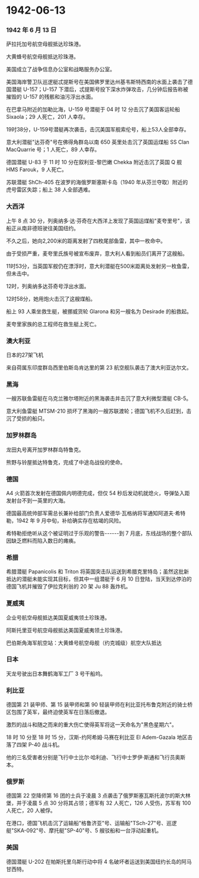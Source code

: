 # 1942-06-13

### 1942 年 6 月 13 日

萨拉托加号航空母舰抵达珍珠港。

大黄蜂号航空母舰抵达珍珠港。

美国成立了战争信息办公室和战略服务办公室。

美国海岸警卫队巡逻艇忒提斯号在美国佛罗里达州基韦斯特西南的水面上袭击了德国潜艇
U-157；U-157 下潜后，忒提斯号投下深水炸弹攻击，几分钟后报告称被摧毁的
U-157 的残骸和油污浮出水面。

在巴拿马附近的加勒比海，U-159 号潜艇于 04 时 12 分击沉了美国客运轮船
Sixaola；29 人死亡，201 人幸存。

19时38分，U-159号潜艇再次袭击，击沉美国军舰索伦号，船上53人全部幸存。

意大利潜艇"达芬奇"号在佛得角群岛以南 650 英里处击沉了英国运煤船 SS Clan
MacQuarrie 号；1 人死亡，89 人幸存。

德国潜艇 U-83 于 11 时 10 分在叙利亚-黎巴嫩 Chekka 附近击沉了英国 Q 舰
HMS Farouk，9 人死亡。

苏联潜艇 ShCh-405 在波罗的海俄罗斯塞斯卡岛（1940
年从芬兰夺取）附近的虎号雷区失踪；船上 38 人全部遇难。

### 大西洋

上午 8 点 30
分，列奥纳多·达·芬奇在大西洋上发现了英国运煤船"麦夸里号"，该船正从南非德班驶往美国纽约。

不久之后，她向2,200米的距离发射了四枚尾部鱼雷，其中一枚命中。

由于受损严重，麦夸里氏族号被宣布废弃，意大利人看到船员们离开了这艘船。

11时53分，当英国军舰仍在漂浮时，意大利潜艇在500米距离处发射另一枚鱼雷，但未击中。

12时，列奥纳多达芬奇号浮出水面。

12时58分，她用炮火击沉了这艘煤船。

船上 93 人乘坐救生艇，被挪威货轮 Glarona 和另一艘名为 Desirade
的船救起。

麦夸里家族的总工程师在救生艇上死亡。

### 澳大利亚

日本的27架飞机

来自荷属东印度群岛西里伯斯岛肯达里的第 23 航空舰队袭击了澳大利亚达尔文。

### 黑海

一艘苏联鱼雷艇在乌克兰雅尔塔附近的黑海袭击并击沉了意大利微型潜艇 CB-5。

意大利鱼雷艇 MTSM-210
损坏了黑海的一艘苏联渡轮；德国飞机不久后赶到，击沉了受损的船只。

### 加罗林群岛

龙田丸号离开加罗林群岛特鲁克。

熊野与铃屋抵达特鲁克，完成了中途岛战役的使命。

### 德国

A4 火箭首次发射在德国佩内明德完成，但仅 54
秒后发动机就熄火，导弹坠入距发射台不到一英里的大海。

德国最高统帅部军需总长兼补给部门负责人爱德华·瓦格纳将军通知阿道夫·希特勒，1942
年 9 月中旬，补给确实存在枯竭的风险。

希特勒拒绝听从这个被证明过于乐观的警告------到 7
月底，东线战场的整个部队因缺乏燃料而陷入数日的瘫痪。

### 希腊

希腊潜艇 Papanicolis 和 Triton
将英国突击队运送到希腊克里特岛；虽然这批新抵达的潜艇未能实现其目标，但其中一组潜艇于
6 月 10 日登陆，当天到达停泊的德国飞机并摧毁了伊拉克利翁的 20 架 Ju 88
轰炸机。

### 夏威夷

企业号航空母舰抵达美国夏威夷领土珍珠港。

阿斯托里亚号航空母舰抵达美国夏威夷领土珍珠港。

巴伯斯角海军航空站：大黄蜂号航空母舰（约克城级）航空大队抵达

### 日本

天龙号驶出日本舞鹤海军工厂 3 号干船坞。

### 利比亚

德国第 21 装甲师、第 15 装甲师和第 90
轻装甲师在利比亚托布鲁克附近的骑士桥区包围了英军，最终迫使英军在日落后撤退。

激烈的战斗和随之而来的重大伤亡使得英军将这一天命名为"黑色星期六"。

18 时 10 分至 18 时 15 分，汉斯-约阿希姆·马赛在利比亚 El Adem-Gazala
地区击落了四架 P-40 战斗机。

他的三名受害者分别是飞行中士比尔·哈利迪、飞行中士罗伊·斯通和飞行员奥斯本。

### 俄罗斯

德国第 22 空降师第 16 团的士兵于凌晨 3
点袭击了俄罗斯塞瓦斯托波尔的斯大林堡，并于凌晨 5 点 30
分将其占领；德军有 32 人死亡，126 人受伤，苏军有 100 人死亡，20 人被俘。

在港口，德国飞机击沉了运输船"格鲁济亚"号、运输船"TSch-27"号、巡逻艇"SKA-092"号、摩托艇"SP-40"号、5
艘驳船和一台浮动起重机。

### 美国

德国潜艇 U-202 在帕斯托里乌斯行动中将 4
名破坏者运送到美国纽约长岛的阿马甘西特。
